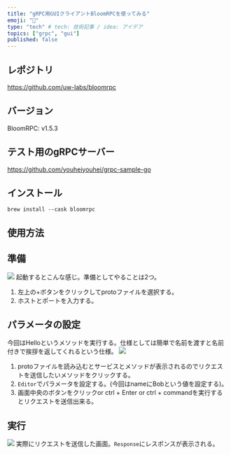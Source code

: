 ```yaml
---
title: "gRPC用GUIクライアントBloomRPCを使ってみる"
emoji: "🌷"
type: "tech" # tech: 技術記事 / idea: アイデア
topics: ["grpc", "gui"]
published: false
---
```


## レポジトリ
https://github.com/uw-labs/bloomrpc

## バージョン
BloomRPC: v1.5.3

## テスト用のgRPCサーバー
https://github.com/youheiyouhei/grpc-sample-go

## インストール
```
brew install --cask bloomrpc
```

## 使用方法
## 準備
![](https://storage.googleapis.com/zenn-user-upload/add4721c5836ada2170c9310.png)
起動するとこんな感じ。準備としてやることは2つ。
1. 左上の+ボタンをクリックしてprotoファイルを選択する。
2. ホストとポートを入力する。

## パラメータの設定
今回はHelloというメソッドを実行する。仕様としては簡単で名前を渡すと名前付きで挨拶を返してくれるという仕様。
![](https://storage.googleapis.com/zenn-user-upload/f884a225fb0203dd7a1ffae4.png)

1. protoファイルを読み込むとサービスとメソッドが表示されるのでリクエストを送信したいメソッドをクリックする。
2. `Editor`でパラメータを設定する。(今回はnameにBobという値を設定する)。
3. 画面中央のボタンをクリックor ctrl + Enter or ctrl + commandを実行するとリクエストを送信出来る。


## 実行
![](https://storage.googleapis.com/zenn-user-upload/e79c0098d6c3159ec87db38f.png)
実際にリクエストを送信した画面。`Response`にレスポンスが表示される。
